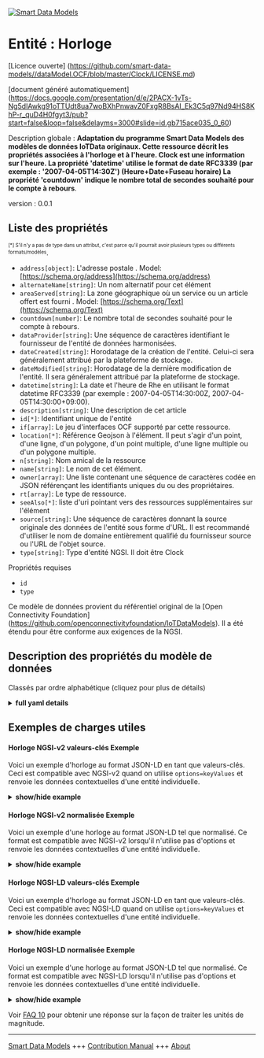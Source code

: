 <!-- 10-Header -->  
[![Smart Data Models](https://smartdatamodels.org/wp-content/uploads/2022/01/SmartDataModels_logo.png "Logo")](https://smartdatamodels.org)  
Entité : Horloge  
================<!-- /10-Header -->  
<!-- 15-License -->  
[Licence ouverte] (https://github.com/smart-data-models//dataModel.OCF/blob/master/Clock/LICENSE.md)  
[document généré automatiquement] (https://docs.google.com/presentation/d/e/2PACX-1vTs-Ng5dIAwkg91oTTUdt8ua7woBXhPnwavZ0FxgR8BsAI_Ek3C5q97Nd94HS8KhP-r_quD4H0fgyt3/pub?start=false&loop=false&delayms=3000#slide=id.gb715ace035_0_60)  
<!-- /15-License -->  
<!-- 20-Description -->  
Description globale : **Adaptation du programme Smart Data Models des modèles de données IoTData originaux. Cette ressource décrit les propriétés associées à l'horloge et à l'heure. Clock est une information sur l'heure. La propriété 'datetime' utilise le format de date RFC3339 (par exemple : '2007-04-05T14:30Z') (Heure+Date+Fuseau horaire) La propriété 'countdown' indique le nombre total de secondes souhaité pour le compte à rebours**.  
version : 0.0.1  
<!-- /20-Description -->  
<!-- 30-PropertiesList -->  

## Liste des propriétés  

<sup><sub>[*] S'il n'y a pas de type dans un attribut, c'est parce qu'il pourrait avoir plusieurs types ou différents formats/modèles</sub></sup>.  
- `address[object]`: L'adresse postale  . Model: [https://schema.org/address](https://schema.org/address)- `alternateName[string]`: Un nom alternatif pour cet élément  - `areaServed[string]`: La zone géographique où un service ou un article offert est fourni  . Model: [https://schema.org/Text](https://schema.org/Text)- `countdown[number]`: Le nombre total de secondes souhaité pour le compte à rebours.  - `dataProvider[string]`: Une séquence de caractères identifiant le fournisseur de l'entité de données harmonisées.  - `dateCreated[string]`: Horodatage de la création de l'entité. Celui-ci sera généralement attribué par la plateforme de stockage.  - `dateModified[string]`: Horodatage de la dernière modification de l'entité. Il sera généralement attribué par la plateforme de stockage.  - `datetime[string]`: La date et l'heure de Rhe en utilisant le format datetime RFC3339 (par exemple : 2007-04-05T14:30:00Z, 2007-04-05T14:30:00+09:00).  - `description[string]`: Une description de cet article  - `id[*]`: Identifiant unique de l'entité  - `if[array]`: Le jeu d'interfaces OCF supporté par cette ressource.  - `location[*]`: Référence Geojson à l'élément. Il peut s'agir d'un point, d'une ligne, d'un polygone, d'un point multiple, d'une ligne multiple ou d'un polygone multiple.  - `n[string]`: Nom amical de la ressource  - `name[string]`: Le nom de cet élément.  - `owner[array]`: Une liste contenant une séquence de caractères codée en JSON référençant les identifiants uniques du ou des propriétaires.  - `rt[array]`: Le type de ressource.  - `seeAlso[*]`: liste d'uri pointant vers des ressources supplémentaires sur l'élément  - `source[string]`: Une séquence de caractères donnant la source originale des données de l'entité sous forme d'URL. Il est recommandé d'utiliser le nom de domaine entièrement qualifié du fournisseur source ou l'URL de l'objet source.  - `type[string]`: Type d'entité NGSI. Il doit être Clock  <!-- /30-PropertiesList -->  
<!-- 35-RequiredProperties -->  
Propriétés requises  
- `id`  - `type`  <!-- /35-RequiredProperties -->  
<!-- 40-RequiredProperties -->  
Ce modèle de données provient du référentiel original de la [Open Connectivity Foundation] (https://github.com/openconnectivityfoundation/IoTDataModels). Il a été étendu pour être conforme aux exigences de la NGSI.  
<!-- /40-RequiredProperties -->  
<!-- 50-DataModelHeader -->  
## Description des propriétés du modèle de données  
Classés par ordre alphabétique (cliquez pour plus de détails)  
<!-- /50-DataModelHeader -->  
<!-- 60-ModelYaml -->  
<details><summary><strong>full yaml details</strong></summary>    
```yaml  
Clock:    
  description: 'Smart Data Models Program adaptation of the original IoTData data Models. This Resource describes the properties associated with clock and time. Clock is a time information. The Property ''datetime'' is using RFC3339 datetime format (e.g: ''2007-04-05T14:30Z'') (Time+Date+Timezone) The Property ''countdown'' is the desired total seconds for countdown.'    
  properties:    
    address:    
      description: 'The mailing address'    
      properties:    
        addressCountry:    
          description: 'Property. The country. For example, Spain. Model:''https://schema.org/addressCountry'''    
          type: string    
        addressLocality:    
          description: 'Property. The locality in which the street address is, and which is in the region. Model:''https://schema.org/addressLocality'''    
          type: string    
        addressRegion:    
          description: 'Property. The region in which the locality is, and which is in the country. Model:''https://schema.org/addressRegion'''    
          type: string    
        postOfficeBoxNumber:    
          description: 'Property. The post office box number for PO box addresses. For example, 03578. Model:''https://schema.org/postOfficeBoxNumber'''    
          type: string    
        postalCode:    
          description: 'Property. The postal code. For example, 24004. Model:''https://schema.org/https://schema.org/postalCode'''    
          type: string    
        streetAddress:    
          description: 'Property. The street address. Model:''https://schema.org/streetAddress'''    
          type: string    
      type: object    
      x-ngsi:    
        model: https://schema.org/address    
        type: Property    
    alternateName:    
      description: 'An alternative name for this item'    
      type: string    
      x-ngsi:    
        type: Property    
    areaServed:    
      description: 'The geographic area where a service or offered item is provided'    
      type: string    
      x-ngsi:    
        model: https://schema.org/Text    
        type: Property    
    countdown:    
      description: 'The desired total seconds for countdown.'    
      minimum: 0    
      type: number    
      x-ngsi:    
        type: Property    
    dataProvider:    
      description: 'A sequence of characters identifying the provider of the harmonised data entity.'    
      type: string    
      x-ngsi:    
        type: Property    
    dateCreated:    
      description: 'Entity creation timestamp. This will usually be allocated by the storage platform.'    
      format: date-time    
      type: string    
      x-ngsi:    
        type: Property    
    dateModified:    
      description: 'Timestamp of the last modification of the entity. This will usually be allocated by the storage platform.'    
      format: date-time    
      type: string    
      x-ngsi:    
        type: Property    
    datetime:    
      description: 'Rhe date time using RFC3339 datetime format (e.g: 2007-04-05T14:30:00Z, 2007-04-05T14:30:00+09:00).'    
      format: date-time    
      type: string    
      x-ngsi:    
        type: Property    
    description:    
      description: 'A description of this item'    
      type: string    
      x-ngsi:    
        type: Property    
    id:    
      anyOf: &clock_-_properties_-_owner_-_items_-_anyof    
        - description: 'Property. Identifier format of any NGSI entity'    
          maxLength: 256    
          minLength: 1    
          pattern: ^[\w\-\.\{\}\$\+\*\[\]`|~^@!,:\\]+$    
          type: string    
        - description: 'Property. Identifier format of any NGSI entity'    
          format: uri    
          type: string    
      description: 'Unique identifier of the entity'    
      x-ngsi:    
        type: Property    
    if:    
      description: 'The OCF Interface set supported by this Resource.'    
      items:    
        enum:    
          - oic.if.a    
          - oic.if.baseline    
        type: string    
      minItems: 2    
      readOnly: true    
      type: array    
      uniqueItems: true    
      x-ngsi:    
        type: Property    
    location:    
      description: 'Geojson reference to the item. It can be Point, LineString, Polygon, MultiPoint, MultiLineString or MultiPolygon'    
      oneOf:    
        - description: 'GeoProperty. Geojson reference to the item. Point'    
          properties:    
            bbox:    
              items:    
                type: number    
              minItems: 4    
              type: array    
            coordinates:    
              items:    
                type: number    
              minItems: 2    
              type: array    
            type:    
              enum:    
                - Point    
              type: string    
          required:    
            - type    
            - coordinates    
          title: 'GeoJSON Point'    
          type: object    
        - description: 'GeoProperty. Geojson reference to the item. LineString'    
          properties:    
            bbox:    
              items:    
                type: number    
              minItems: 4    
              type: array    
            coordinates:    
              items:    
                items:    
                  type: number    
                minItems: 2    
                type: array    
              minItems: 2    
              type: array    
            type:    
              enum:    
                - LineString    
              type: string    
          required:    
            - type    
            - coordinates    
          title: 'GeoJSON LineString'    
          type: object    
        - description: 'GeoProperty. Geojson reference to the item. Polygon'    
          properties:    
            bbox:    
              items:    
                type: number    
              minItems: 4    
              type: array    
            coordinates:    
              items:    
                items:    
                  items:    
                    type: number    
                  minItems: 2    
                  type: array    
                minItems: 4    
                type: array    
              type: array    
            type:    
              enum:    
                - Polygon    
              type: string    
          required:    
            - type    
            - coordinates    
          title: 'GeoJSON Polygon'    
          type: object    
        - description: 'GeoProperty. Geojson reference to the item. MultiPoint'    
          properties:    
            bbox:    
              items:    
                type: number    
              minItems: 4    
              type: array    
            coordinates:    
              items:    
                items:    
                  type: number    
                minItems: 2    
                type: array    
              type: array    
            type:    
              enum:    
                - MultiPoint    
              type: string    
          required:    
            - type    
            - coordinates    
          title: 'GeoJSON MultiPoint'    
          type: object    
        - description: 'GeoProperty. Geojson reference to the item. MultiLineString'    
          properties:    
            bbox:    
              items:    
                type: number    
              minItems: 4    
              type: array    
            coordinates:    
              items:    
                items:    
                  items:    
                    type: number    
                  minItems: 2    
                  type: array    
                minItems: 2    
                type: array    
              type: array    
            type:    
              enum:    
                - MultiLineString    
              type: string    
          required:    
            - type    
            - coordinates    
          title: 'GeoJSON MultiLineString'    
          type: object    
        - description: 'GeoProperty. Geojson reference to the item. MultiLineString'    
          properties:    
            bbox:    
              items:    
                type: number    
              minItems: 4    
              type: array    
            coordinates:    
              items:    
                items:    
                  items:    
                    items:    
                      type: number    
                    minItems: 2    
                    type: array    
                  minItems: 4    
                  type: array    
                type: array    
              type: array    
            type:    
              enum:    
                - MultiPolygon    
              type: string    
          required:    
            - type    
            - coordinates    
          title: 'GeoJSON MultiPolygon'    
          type: object    
      x-ngsi:    
        type: GeoProperty    
    n:    
      description: 'Friendly name of the Resource'    
      maxLength: 64    
      readOnly: true    
      type: string    
      x-ngsi:    
        type: Property    
    name:    
      description: 'The name of this item.'    
      type: string    
      x-ngsi:    
        type: Property    
    owner:    
      description: 'A List containing a JSON encoded sequence of characters referencing the unique Ids of the owner(s)'    
      items:    
        anyOf: *clock_-_properties_-_owner_-_items_-_anyof    
        description: 'Property. Unique identifier of the entity'    
      type: array    
      x-ngsi:    
        type: Property    
    rt:    
      description: 'The Resource Type.'    
      items:    
        enum:    
          - oic.r.clock    
        maxLength: 64    
        type: string    
      minItems: 1    
      readOnly: true    
      type: array    
      x-ngsi:    
        type: Property    
    seeAlso:    
      description: 'list of uri pointing to additional resources about the item'    
      oneOf:    
        - items:    
            format: uri    
            type: string    
          minItems: 1    
          type: array    
        - format: uri    
          type: string    
      x-ngsi:    
        type: Property    
    source:    
      description: 'A sequence of characters giving the original source of the entity data as a URL. Recommended to be the fully qualified domain name of the source provider, or the URL to the source object.'    
      type: string    
      x-ngsi:    
        type: Property    
    type:    
      description: 'NGSI entity type. It has to be Clock'    
      enum:    
        - Clock    
      type: string    
      x-ngsi:    
        type: Property    
  required:    
    - id    
    - type    
  type: object    
  x-derived-from: https://github.com/OpenInterConnect/IoTDataModels/blob/master/ClockResURI.swagger.json    
  x-disclaimer: 'Redistribution and use in source and binary forms, with or without modification, are permitted  provided that the license conditions are met. Copyleft (c) 2021 Contributors to Smart Data Models Program'    
  x-license-url: https://github.com/smart-data-models/dataModel.OCF/blob/master/Clock/LICENSE.md    
  x-model-schema: https://smart-data-models.github.io/dataModel.IoTDataModels/Clock/schema.json    
  x-model-tags: OCF    
  x-version: 0.0.1    
```  
</details>    
<!-- /60-ModelYaml -->  
<!-- 70-MiddleNotes -->  
<!-- /70-MiddleNotes -->  
<!-- 80-Examples -->  
## Exemples de charges utiles  
#### Horloge NGSI-v2 valeurs-clés Exemple  
Voici un exemple d'horloge au format JSON-LD en tant que valeurs-clés. Ceci est compatible avec NGSI-v2 quand on utilise `options=keyValues` et renvoie les données contextuelles d'une entité individuelle.  
<details><summary><strong>show/hide example</strong></summary>    
```json  
{  
  "id": "urn:ngsi-ld:Clock:id:TNLT:77942213",  
  "dateCreated": "1989-10-30T22:03:05Z",  
  "dateModified": "1996-10-04T07:43:43Z",  
  "source": "Establish successful open wall can. Offer enjoy pay should science respond put.",  
  "name": "She final some positive section senior sort. Reveal measure also entire easy. Particularly stay force bring bill break.",  
  "alternateName": "Voice color thing well bar nice. Pretty citizen light go run.",  
  "description": "Seek claim certain environment. Believe body fill two treat alone. Near new ever tax.",  
  "dataProvider": "Arm develop song force discussion conference model. Majority air tonight open. Future culture foot marriage benefit life.",  
  "owner": [  
    "urn:ngsi-ld:Clock:items:VUTJ:62578136",  
    "urn:ngsi-ld:Clock:items:RCQN:52240568"  
  ],  
  "seeAlso": [  
    "urn:ngsi-ld:Clock:items:YJJQ:04423472",  
    "urn:ngsi-ld:Clock:items:SDZW:26555238"  
  ],  
  "location": {  
    "type": "Point",  
    "coordinates": [  
      -46.644135,  
      -111.62986  
    ]  
  },  
  "address": {  
    "streetAddress": "Recent protect site where general door. Study about many approach politics little national. Chance produce south.",  
    "addressLocality": "Wish cost course sister him young. Cold behind spend food truth.",  
    "addressRegion": "Despite price particular win response hour network figure. Establish generation community husband no up international. Miss watch land economy. Later machine hope piece.",  
    "addressCountry": "Save prove argue. Stuff spend thing performance strategy. Media style fall early seven leave.",  
    "postalCode": "Forward stuff sit early accept. Rise clearly may pay speak far look. Simple force would. Meeting friend this situation close.",  
    "postOfficeBoxNumber": "Leave national adult PM sure some. Final shake show certainly various."  
  },  
  "areaServed": "City theory five way try. Evening house top job she. Part Mr light."  
}  
```  
</details>  
#### Horloge NGSI-v2 normalisée Exemple  
Voici un exemple d'une horloge au format JSON-LD tel que normalisé. Ce format est compatible avec NGSI-v2 lorsqu'il n'utilise pas d'options et renvoie les données contextuelles d'une entité individuelle.  
<details><summary><strong>show/hide example</strong></summary>    
```json  
{  
  "id": {  
    "type": "string",  
    "value": "urn:ngsi-ld:Clock:id:TNLT:77942213"  
  },  
  "dateCreated": {  
    "format": "date-time",  
    "type": "string",  
    "value": "1989-10-30T22:03:05Z"  
  },  
  "dateModified": {  
    "format": "date-time",  
    "type": "string",  
    "value": "1996-10-04T07:43:43Z"  
  },  
  "source": {  
    "type": "string",  
    "value": "Establish successful open wall can. Offer enjoy pay should science respond put."  
  },  
  "name": {  
    "type": "string",  
    "value": "She final some positive section senior sort. Reveal measure also entire easy. Particularly stay force bring bill break."  
  },  
  "alternateName": {  
    "type": "string",  
    "value": "Voice color thing well bar nice. Pretty citizen light go run."  
  },  
  "description": {  
    "type": "string",  
    "value": "Seek claim certain environment. Believe body fill two treat alone. Near new ever tax."  
  },  
  "dataProvider": {  
    "type": "string",  
    "value": "Arm develop song force discussion conference model. Majority air tonight open. Future culture foot marriage benefit life."  
  },  
  "owner": {  
    "type": "array",  
    "value": [  
      "urn:ngsi-ld:Clock:items:VUTJ:62578136",  
      "urn:ngsi-ld:Clock:items:RCQN:52240568"  
    ]  
  },  
  "seeAlso": {  
    "type": "array",  
    "value": [  
      "urn:ngsi-ld:Clock:items:YJJQ:04423472",  
      "urn:ngsi-ld:Clock:items:SDZW:26555238"  
    ]  
  },  
  "location": {  
    "type": "object",  
    "value": {  
      "type": "Point",  
      "coordinates": [  
        -46.644135,  
        -111.62986  
      ]  
    }  
  },  
  "address": {  
    "type": "object",  
    "value": {  
      "streetAddress": "Recent protect site where general door. Study about many approach politics little national. Chance produce south.",  
      "addressLocality": "Wish cost course sister him young. Cold behind spend food truth.",  
      "addressRegion": "Despite price particular win response hour network figure. Establish generation community husband no up international. Miss watch land economy. Later machine hope piece.",  
      "addressCountry": "Save prove argue. Stuff spend thing performance strategy. Media style fall early seven leave.",  
      "postalCode": "Forward stuff sit early accept. Rise clearly may pay speak far look. Simple force would. Meeting friend this situation close.",  
      "postOfficeBoxNumber": "Leave national adult PM sure some. Final shake show certainly various."  
    }  
  },  
  "areaServed": {  
    "type": "string",  
    "value": "City theory five way try. Evening house top job she. Part Mr light."  
  }  
}  
```  
</details>  
#### Horloge NGSI-LD valeurs-clés Exemple  
Voici un exemple d'horloge au format JSON-LD en tant que valeurs-clés. Ceci est compatible avec NGSI-LD quand on utilise `options=keyValues` et renvoie les données contextuelles d'une entité individuelle.  
<details><summary><strong>show/hide example</strong></summary>    
```json  
{  
    "id": "urn:ngsi-ld:Clock:id:TNLT:77942213",  
    "dateCreated": "1989-10-30T22:03:05Z",  
    "dateModified": "1996-10-04T07:43:43Z",  
    "source": "Establish successful open wall can. Offer enjoy pay should science respond put.",  
    "name": "She final some positive section senior sort. Reveal measure also entire easy. Particularly stay force bring bill break.",  
    "alternateName": "Voice color thing well bar nice. Pretty citizen light go run.",  
    "description": "Seek claim certain environment. Believe body fill two treat alone. Near new ever tax.",  
    "dataProvider": "Arm develop song force discussion conference model. Majority air tonight open. Future culture foot marriage benefit life.",  
    "owner": [  
        "urn:ngsi-ld:Clock:items:VUTJ:62578136",  
        "urn:ngsi-ld:Clock:items:RCQN:52240568"  
    ],  
    "seeAlso": [  
        "urn:ngsi-ld:Clock:items:YJJQ:04423472",  
        "urn:ngsi-ld:Clock:items:SDZW:26555238"  
    ],  
    "location": {  
        "type": "Point",  
        "coordinates": [  
            -46.644135,  
            -111.62986  
        ]  
    },  
    "address": {  
        "streetAddress": "Recent protect site where general door. Study about many approach politics little national. Chance produce south.",  
        "addressLocality": "Wish cost course sister him young. Cold behind spend food truth.",  
        "addressRegion": "Despite price particular win response hour network figure. Establish generation community husband no up international. Miss watch land economy. Later machine hope piece.",  
        "addressCountry": "Save prove argue. Stuff spend thing performance strategy. Media style fall early seven leave.",  
        "postalCode": "Forward stuff sit early accept. Rise clearly may pay speak far look. Simple force would. Meeting friend this situation close.",  
        "postOfficeBoxNumber": "Leave national adult PM sure some. Final shake show certainly various."  
    },  
    "areaServed": "City theory five way try. Evening house top job she. Part Mr light.",  
    "@context": [  
        "https://smartdatamodels.org/context.jsonld",  
        "https://raw.githubusercontent.com/smart-data-models/dataModel.OCF/master/context.jsonld"  
    ]  
}  
```  
</details>  
#### Horloge NGSI-LD normalisée Exemple  
Voici un exemple d'une horloge au format JSON-LD tel que normalisé. Ce format est compatible avec NGSI-LD lorsqu'il n'utilise pas d'options et renvoie les données contextuelles d'une entité individuelle.  
<details><summary><strong>show/hide example</strong></summary>    
```json  
{  
    "id": "urn:ngsi-ld:Clock:id:FCFN:80105293",  
    "dateCreated": {  
        "type": "Property",  
        "value": {  
            "@type": "DateTime",  
            "@value": "1982-02-07T11:43:31Z"  
        }  
    },  
    "dateModified": {  
        "type": "Property",  
        "value": {  
            "@type": "DateTime",  
            "@value": "2012-09-30T09:55:02Z"  
        }  
    },  
    "source": {  
        "type": "Property",  
        "value": "Suffer civil product responsibility box. Allow truth phone accept drug rule."  
    },  
    "name": {  
        "type": "Property",  
        "value": "School fly into chance."  
    },  
    "alternateName": {  
        "type": "Property",  
        "value": "Style TV easy alone attack foot report. Themselves compare stand cause bag consumer. Final gas least church produce."  
    },  
    "description": {  
        "type": "Property",  
        "value": "Third production environment production me southern. Region never girl word sport each. Food fast standard record fish show."  
    },  
    "dataProvider": {  
        "type": "Property",  
        "value": "Create be sport evidence admit go tough. Minute along bank leg its deal fear. Win economic similar."  
    },  
    "owner": {  
        "type": "Property",  
        "value": [  
            "urn:ngsi-ld:Clock:items:BAFT:39690986",  
            "urn:ngsi-ld:Clock:items:XEPN:69571148"  
        ]  
    },  
    "seeAlso": {  
        "type": "Property",  
        "value": [  
            "urn:ngsi-ld:Clock:items:QXOB:86838384"  
        ]  
    },  
    "location": {  
        "type": "Property",  
        "value": {  
            "type": "Point",  
            "coordinates": [  
                -20.399833,  
                64.300225  
            ]  
        }  
    },  
    "address": {  
        "type": "Property",  
        "value": {  
            "streetAddress": "Man food common. Pattern myself responsibility nature notice drop camera. Garden show upon stop lead list.",  
            "addressLocality": "Program north nice describe. Quality relationship few trade short sound vote. Its receive notice environment knowledge.",  
            "addressRegion": "Mind fly knowledge traditional process west bill. Center under long subject itself way.",  
            "addressCountry": "Position friend fact price term answer people. Term general sure performance.",  
            "postalCode": "Open blood computer employee class when manager send. Work yes just scientist expert serve account.",  
            "postOfficeBoxNumber": "Network discover remember despite statement song arm case."  
        }  
    },  
    "areaServed": {  
        "type": "Property",  
        "value": "Late follow much base. Analysis nation page respond."  
    },  
    "@context": [  
        "https://smartdatamodels.org/context.jsonld",  
        "https://raw.githubusercontent.com/smart-data-models/dataModel.OCF/master/context.jsonld"  
    ]  
}  
```  
</details><!-- /80-Examples -->  
<!-- 90-FooterNotes -->  
<!-- /90-FooterNotes -->  
<!-- 95-Units -->  
Voir [FAQ 10](https://smartdatamodels.org/index.php/faqs/) pour obtenir une réponse sur la façon de traiter les unités de magnitude.  
<!-- /95-Units -->  
<!-- 97-LastFooter -->  
---  
[Smart Data Models](https://smartdatamodels.org) +++ [Contribution Manual](https://bit.ly/contribution_manual) +++ [About](https://bit.ly/Introduction_SDM)<!-- /97-LastFooter -->  
